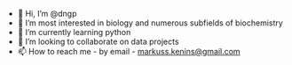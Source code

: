 - 👋 Hi, I’m @dngp
- 👀 I’m most interested in biology and numerous subfields of biochemistry
- 🌱 I’m currently learning python
- 💞️ I’m looking to collaborate on data projects
- 📫 How to reach me - by email - markuss.kenins@gmail.com


